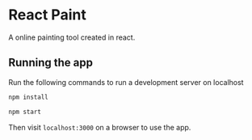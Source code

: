 # React Paint

A online painting tool created in react.

## Running the app

Run the following commands to run a development server on localhost

```bash
npm install
```

```bash
npm start
```

Then visit `localhost:3000` on a browser to use the app.
